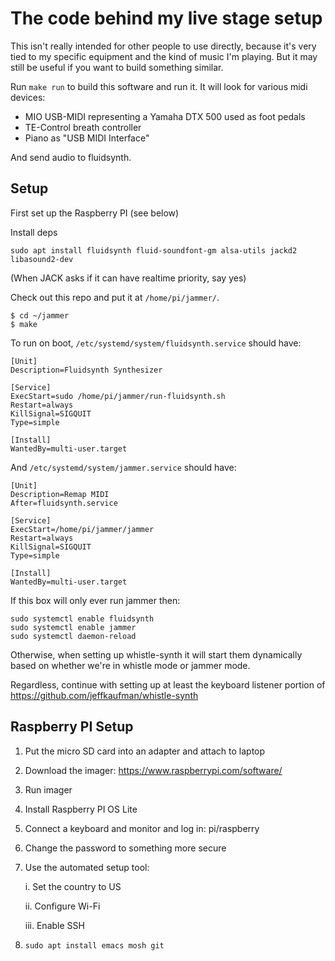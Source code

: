# The code behind my live stage setup

This isn't really intended for other people to use directly, because it's very
tied to my specific equipment and the kind of music I'm playing.  But it may
still be useful if you want to build something similar.

Run `make run` to build this software and run it.  It will look for various
midi devices:

* MIO USB-MIDI representing a Yamaha DTX 500 used as foot pedals
* TE-Control breath controller
* Piano as "USB MIDI Interface"

And send audio to fluidsynth.

## Setup

First set up the Raspberry PI (see below)

Install deps

```
sudo apt install fluidsynth fluid-soundfont-gm alsa-utils jackd2 libasound2-dev
```

(When JACK asks if it can have realtime priority, say yes)

Check out this repo and put it at `/home/pi/jammer/`.

```
$ cd ~/jammer
$ make
```

To run on boot, `/etc/systemd/system/fluidsynth.service` should have:

```
[Unit]
Description=Fluidsynth Synthesizer

[Service]
ExecStart=sudo /home/pi/jammer/run-fluidsynth.sh
Restart=always
KillSignal=SIGQUIT
Type=simple

[Install]
WantedBy=multi-user.target
```

And `/etc/systemd/system/jammer.service` should have:

```
[Unit]
Description=Remap MIDI
After=fluidsynth.service

[Service]
ExecStart=/home/pi/jammer/jammer
Restart=always
KillSignal=SIGQUIT
Type=simple

[Install]
WantedBy=multi-user.target
```

If this box will only ever run jammer then:

```
sudo systemctl enable fluidsynth
sudo systemctl enable jammer
sudo systemctl daemon-reload
```

Otherwise, when setting up whistle-synth it will start them dynamically based
on whether we're in whistle mode or jammer mode.

Regardless, continue with setting up at least the keyboard listener portion of
https://github.com/jeffkaufman/whistle-synth

## Raspberry PI Setup

1. Put the micro SD card into an adapter and attach to laptop

2. Download the imager: https://www.raspberrypi.com/software/

3. Run imager

4. Install Raspberry PI OS Lite

5. Connect a keyboard and monitor and log in: pi/raspberry

6. Change the password to something more secure

7. Use the automated setup tool:

   i. Set the country to US

   ii. Configure Wi-Fi

   iii. Enable SSH

8. `sudo apt install emacs mosh git`
